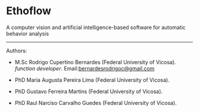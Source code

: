 # Ethoflow
A computer vision and artificial intelligence-based software for automatic behavior analysis

__________________________________________________________________
Authors:
   
  - M.Sc Rodrigo Cupertino Bernardes (Federal University of Vicosa). *function developer*. Email:bernardesrodrigoc@gmail.com
  
  - PhD Maria Augusta Pereira Lima (Federal University of Vicosa).
  
  - PhD Gustavo Ferreira Martins (Federal University of Vicosa).
  
  - PhD Raul Narciso Carvalho Guedes (Federal University of Vicosa).
  
  
  
  
